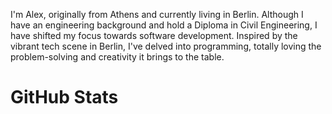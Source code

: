 I'm Alex, originally from Athens and currently living in Berlin. Although I have an engineering background and hold a Diploma in Civil Engineering, I have shifted my focus towards software development. Inspired by the vibrant tech scene in Berlin, I've delved into programming, totally loving the problem-solving and creativity it brings to the table.

# GitHub Stats
